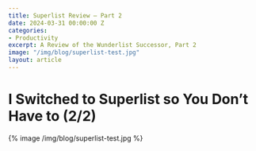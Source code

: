 ```yaml
---
title: Superlist Review – Part 2
date: 2024-03-31 00:00:00 Z
categories:
- Productivity
excerpt: A Review of the Wunderlist Successor, Part 2
image: "/img/blog/superlist-test.jpg"
layout: article
---
```


# I Switched to Superlist so You Don’t Have to (2/2)

{% image /img/blog/superlist-test.jpg %}

